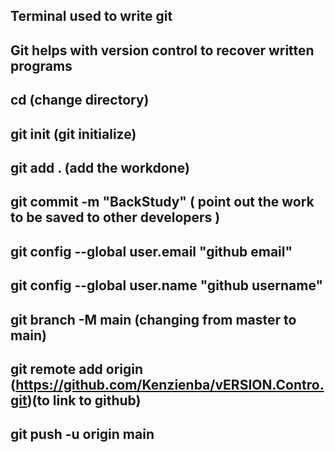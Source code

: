 ## Terminal used to write git

## Git helps with version control to recover written programs

## cd (change directory)

## git init (git initialize)

## git add . (add the workdone)

## git commit -m "BackStudy" ( point out the work to be saved to other developers )

## git config --global user.email "github email"

## git config --global user.name  "github username"

## git branch -M main (changing from master to main)
 
## git remote add origin (https://github.com/Kenzienba/vERSION.Contro.git)(to link to github)

## git push -u origin main
